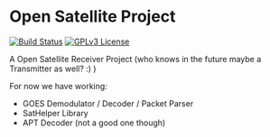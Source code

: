 # Open Satellite Project

[![Build Status](https://api.travis-ci.org/racerxdl/open-satellite-project.svg?branch=master)](https://travis-ci.org/racerxdl/open-satellite-project) [![GPLv3 License](http://img.shields.io/badge/license-GPLv3-brightgreen.svg)](https://tldrlegal.com/license/gnu-general-public-license-v3-\(gpl-3\))


A Open Satellite Receiver Project (who knows in the future maybe a Transmitter as well? :) )

For now we have working:

* GOES Demodulator / Decoder / Packet Parser
* SatHelper Library
* APT Decoder (not a good one though)